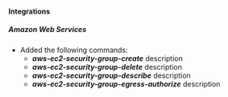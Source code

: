 
#### Integrations

##### Amazon Web Services

- Added the following commands:
  - ***aws-ec2-security-group-create*** description
  - ***aws-ec2-security-group-delete*** description
  - ***aws-ec2-security-group-describe*** description
  - ***aws-ec2-security-group-egress-authorize*** description
